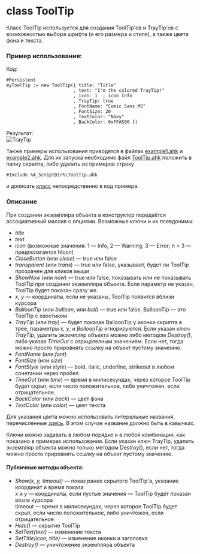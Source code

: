 # class ToolTip
Класс ToolTip используется для создания ToolTip'ов и TrayTip'ов с возможностью выбора шрифта (и его размера и стиля), а также цвета фона и текста.  
  
### Пример использования:  
Код:  
```ahk
#Persistent
myToolTip := new ToolTip({ title: "Title"
                         , text: "I'm the colored TrayTip!"
                         , icon: 1  ; icon Info
                         , TrayTip: true
                         , FontName: "Comic Sans MS"
                         , FontSize: 20
                         , TextColor: "Navy"
                         , BackColor: 0xFFA500 })
```
Результат:  
![TrayTip](http://i.imgur.com/6JWVAUm.jpg)
  
Также примеры использования приводятся в файлах [example1.ahk](https://github.com/jollycoder/AutoHotkey/blob/ToolTip-%D1%81%D0%BE-%D1%81%D0%B2%D0%BE%D0%B8%D0%BC-%D1%88%D1%80%D0%B8%D1%84%D1%82%D0%BE%D0%BC-%D0%B8-%D1%86%D0%B2%D0%B5%D1%82%D0%BE%D0%BC/example1.ahk) и [example2.ahk](https://github.com/jollycoder/AutoHotkey/blob/ToolTip-%D1%81%D0%BE-%D1%81%D0%B2%D0%BE%D0%B8%D0%BC-%D1%88%D1%80%D0%B8%D1%84%D1%82%D0%BE%D0%BC-%D0%B8-%D1%86%D0%B2%D0%B5%D1%82%D0%BE%D0%BC/example2.ahk). Для их запуска необходимо файл [ToolTip.ahk](https://github.com/jollycoder/AutoHotkey/blob/ToolTip-%D1%81%D0%BE-%D1%81%D0%B2%D0%BE%D0%B8%D0%BC-%D1%88%D1%80%D0%B8%D1%84%D1%82%D0%BE%D0%BC-%D0%B8-%D1%86%D0%B2%D0%B5%D1%82%D0%BE%D0%BC/ToolTip.ahk) положить в папку скрипта, либо удалить из примеров строку
```ahk
#Include %A_ScriptDir%\ToolTip.ahk
```
и дописать [класс](https://raw.githubusercontent.com/jollycoder/AutoHotkey/ToolTip-%D1%81%D0%BE-%D1%81%D0%B2%D0%BE%D0%B8%D0%BC-%D1%88%D1%80%D0%B8%D1%84%D1%82%D0%BE%D0%BC-%D0%B8-%D1%86%D0%B2%D0%B5%D1%82%D0%BE%D0%BC/ToolTip.ahk) непосредственно в код примера.
### Описание
При создании экземпляра объекта в конструктор передаётся ассоциативный массив с опциями.
Возможные ключи и их псевдонимы:

* *title*  
* *text*  
* *icon* (возможные значения: 1 — Info, 2 — Warning; 3 — Error; n > 3 — предполагается hIcon)  
* *CloseButton* (или *close*) — true или false  
* *transparent* (или *trans*) — true или false, указывает, будет ли ToolTip прозрачен для кликов мыши  
* *ShowNow* (или *now*) — true или false, показывать или не показывать ToolTip при создании экземпляра объекта. Если параметр не указан, ToolTip будет показан сразу же.  
* *x, y* — координаты, если не указаны, ToolTip появится вблизи курсора  
* *BalloonTip* (или *balloon*, или *ball*) — true или false, BalloonTip — это ToolTip с хвостиком  
* *TrayTip* (или *tray*) — будет показан BalloonTip у иконки скрипта в трее, параметры *x, y*, и *BalloonTip* игнорируются. Если указан ключ *TrayTip*, удалить экземпляр объекта можно либо методом *Destroy()*, либо указав *TimeOut* с отрицателным значением. Если нет, тогда можно просто прировнять ссылку на объект пустому значению.  
* *FontName* (или *font*)  
* *FontSize* (или *size*)  
* *FontStyle* (или *style*) — bold, italic, underline, strikeout в любом сочетании через пробел  
* *TimeOut* (или *time*) — время в милисекундах, через которое ToolTip будет скрыт, если число положительное, либо уничтожен, если отрицательное.  
* *BackColor* (или *back*) — цвет фона  
* *TextColor* (или *color*) — цвет текста  
  
Для указания цвета можно использовать литеральные названия, перечисленные [здесь](https://autohotkey.com/docs/commands/Progress.htm#colors).
В этом случае название должно быть в кавычках.
  
Ключи можно задавать в любом порядке и в любой комбинации, как показано в примерах использования.
Если указан ключ TrayTip, удалить экземпляр объекта можно только методом Destroy(),
если нет, тогда можно просто прировнять ссылку на объект пустому значению.  
  
#### Публичные методы объекта:

*  *Show(x, y, timeout)* — показ ранее скрытого ToolTip'а, указание координат и время показа  
x и y — координаты, если пустые значения — ToolTip будет показан возле курсора  
timeout — время в милисекундах, через которое ToolTip будет скрыт, если число положительное, либо уничтожен, если отрицательное
* *Hide()* — скрытие ToolTip
* *SetText(text)* — изменение текста
* *SetTitle(icon, title)* — изменение иконки и заголовка
* *Destroy()* — уничтожение экземпляра объекта
